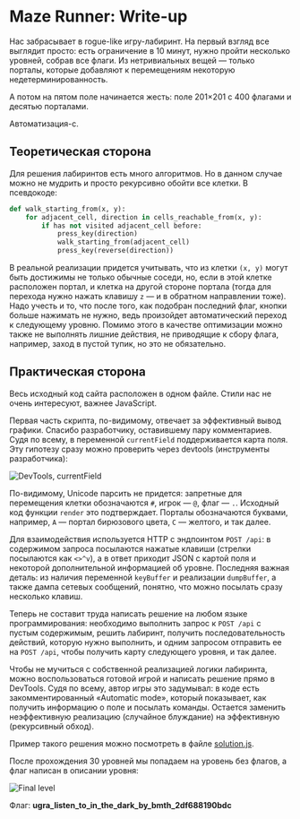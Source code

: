 # Maze Runner: Write-up

Нас забрасывает в rogue-like игру-лабиринт. На первый взгляд все выглядит просто: есть ограничение в 10 минут, нужно пройти несколько уровней, собрав все флаги. Из нетривиальных вещей — только порталы, которые добавляют к перемещениям некоторую недетерминированность.

А потом на пятом поле начинается жесть: поле 201&times;201 с 400 флагами и десятью порталами.

Автоматизация-с.

## Теоретическая сторона

Для решения лабиринтов есть много алгоритмов. Но в данном случае можно не мудрить и просто рекурсивно обойти все клетки. В псевдокоде:

```python
def walk_starting_from(x, y):
    for adjacent_cell, direction in cells_reachable_from(x, y):
        if has not visited adjacent_cell before:
            press_key(direction)
            walk_starting_from(adjacent_cell)
            press_key(reverse(direction))
```

В реальной реализации придется учитывать, что из клетки `(x, y)` могут быть достижимы не только обычные соседи, но, если в этой клетке расположен портал, и клетка на другой стороне портала (тогда для перехода нужно нажать клавишу `z` — и в обратном направлении тоже). Надо учесть и то, что после того, как подобран последний флаг, кнопки больше нажимать не нужно, ведь произойдет автоматический переход к следующему уровню. Помимо этого в качестве оптимизации можно также не выполнять лишние действия, не приводящие к сбору флага, например, заход в пустой тупик, но это не обязательно.

## Практическая сторона

Весь исходный код сайта расположен в одном файле. Стили нас не очень интересуют, важнее JavaScript.

Первая часть скрипта, по-видимому, отвечает за эффективный вывод графики. Спасибо разработчику, оставившему пару комментариев. Судя по всему, в переменной `currentField` поддерживается карта поля. Эту гипотезу сразу можно проверить через devtools (инструменты разработчика):

![DevTools, currentField](writeup/devtools-current-field.png)

По-видимому, Unicode парсить не придется: запретные для перемещения клетки обозначаются `#`, игрок — `@`, флаг — `.`. Исходный код функции `render` это подтверждает. Порталы обозначаются буквами, например, `A` — портал бирюзового цвета, `C` — желтого, и так далее.

Для взаимодействия используется HTTP с эндпоинтом `POST /api`: в содержимом запроса посылаются нажатые клавиши (стрелки посылаются как `<>^v`), а в ответ приходит JSON с картой поля и некоторой дополнительной информацией об уровне. Последняя важная деталь: из наличия переменной `keyBuffer` и реализации `dumpBuffer`, а также дампа сетевых сообщений, понятно, что можно посылать сразу несколько клавиш.

Теперь не составит труда написать решение на любом языке программирования: необходимо выполнить запрос к `POST /api` с пустым содержимым, решить лабиринт, получить последовательность действий, которую нужно выполнить, и одним запросом отправить ее на `POST /api`, чтобы получить карту следующего уровня, и так далее.

Чтобы не мучиться с собственной реализацией логики лабиринта, можно воспользоваться готовой игрой и написать решение прямо в DevTools. Судя по всему, автор игры это задумывал: в коде есть закомментированный «Automatic mode», который показывает, как получить информацию о поле и посылать команды. Остается заменить неэффективную реализацию (случайное блуждание) на эффективную (рекурсивный обход).

Пример такого решения можно посмотреть в файле [solution.js](solution.js).

После прохождения 30 уровней мы попадаем на уровень без флагов, а флаг написан в описании уровня:

![Final level](writeup/final-level.png)

Флаг: **ugra_listen_to_in_the_dark_by_bmth_2df688190bdc**

